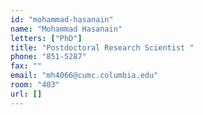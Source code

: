 ```yaml
---
id: "mohammad-hasanain"
name: "Mohammad Hasanain"
letters: ["PhD"]
title: "Postdoctoral Research Scientist "
phone: "851-5287"
fax: ""
email: "mh4066@cumc.columbia.edu"
room: "403"
url: []
---
```

